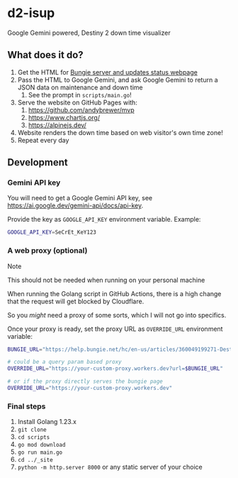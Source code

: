 # d2-isup

Google Gemini powered, Destiny 2 down time visualizer

## What does it do?

1. Get the HTML for [Bungie server and updates status webpage](https://help.bungie.net/hc/en-us/articles/360049199271-Destiny-Server-and-Update-Status)
1. Pass the HTML to Google Gemini, and ask Google Gemini to return a JSON data on maintenance and down time
   1. See the prompt in `scripts/main.go`!
1. Serve the website on GitHub Pages with:
   1. <https://github.com/andybrewer/mvp>
   1. <https://www.chartjs.org/>
   1. <https://alpinejs.dev/>
1. Website renders the down time based on web visitor's own time zone!
1. Repeat every day

## Development

### Gemini API key

You will need to get a Google Gemini API key, see <https://ai.google.dev/gemini-api/docs/api-key>.

Provide the key as `GOOGLE_API_KEY` environment variable. Example:

```sh
GOOGLE_API_KEY=SeCrEt_KeY123
```

### A web proxy (optional)

> [!NOTE]
> This should not be needed when running on your personal machine

When running the Golang script in GitHub Actions, there is a high change that
the request will get blocked by Cloudflare.

So you _might_ need a proxy of some sorts, which I will not go into specifics.

Once your proxy is ready, set the proxy URL as `OVERRIDE_URL` environment variable:

```sh
BUNGIE_URL="https://help.bungie.net/hc/en-us/articles/360049199271-Destiny-Server-and-Update-Status"

# could be a query param based proxy
OVERRIDE_URL="https://your-custom-proxy.workers.dev?url=$BUNGIE_URL"

# or if the proxy directly serves the bungie page
OVERRIDE_URL="https://your-custom-proxy.workers.dev"
```

### Final steps

1. Install Golang 1.23.x
1. `git clone`
1. `cd scripts`
1. `go mod download`
1. `go run main.go`
1. `cd ../_site`
1. `python -m http.server 8000` or any static server of your choice

